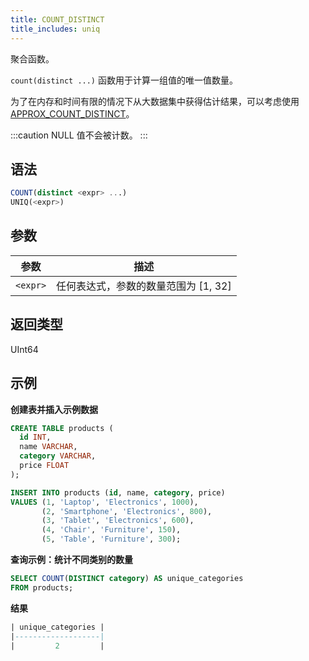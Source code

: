 ```yaml
---
title: COUNT_DISTINCT
title_includes: uniq
---
```


聚合函数。

`count(distinct ...)` 函数用于计算一组值的唯一值数量。

为了在内存和时间有限的情况下从大数据集中获得估计结果，可以考虑使用 [APPROX_COUNT_DISTINCT](aggregate-approx-count-distinct.md)。

:::caution
 NULL 值不会被计数。
:::

## 语法

```sql
COUNT(distinct <expr> ...)
UNIQ(<expr>)
```

## 参数

| 参数      | 描述                                      |
|-----------|--------------------------------------------------|
| `<expr>`  | 任何表达式，参数的数量范围为 [1, 32] |

## 返回类型

UInt64

## 示例

**创建表并插入示例数据**
```sql
CREATE TABLE products (
  id INT,
  name VARCHAR,
  category VARCHAR,
  price FLOAT
);

INSERT INTO products (id, name, category, price)
VALUES (1, 'Laptop', 'Electronics', 1000),
       (2, 'Smartphone', 'Electronics', 800),
       (3, 'Tablet', 'Electronics', 600),
       (4, 'Chair', 'Furniture', 150),
       (5, 'Table', 'Furniture', 300);
```

**查询示例：统计不同类别的数量**

```sql
SELECT COUNT(DISTINCT category) AS unique_categories
FROM products;
```

**结果**
```sql
| unique_categories |
|-------------------|
|         2         |
```